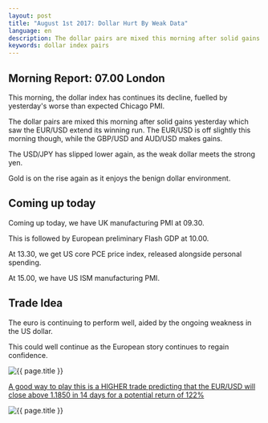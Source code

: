 ```yaml
---
layout: post
title: "August 1st 2017: Dollar Hurt By Weak Data"
language: en
description: The dollar pairs are mixed this morning after solid gains yesterday which saw the EUR/USD extend its winning run
keywords: dollar index pairs
---
```

## Morning Report: 07.00 London

This morning, the dollar index has continues its decline, fuelled by yesterday's worse than expected Chicago PMI. 

The dollar pairs are mixed this morning after solid gains yesterday which saw the EUR/USD extend its winning run. The EUR/USD is off slightly this morning though, while the GBP/USD and AUD/USD makes gains. 
 
The USD/JPY has slipped lower again, as the weak dollar meets the strong yen. 

Gold is on the rise again as it enjoys the benign dollar environment. 

## Coming up today

Coming up today, we have UK manufacturing PMI at 09.30. 

This is followed by European preliminary Flash GDP at 10.00. 

At 13.30, we get US core PCE price index, released alongside personal spending. 

At 15.00, we have US ISM manufacturing PMI. 

## Trade Idea

The euro is continuing to perform well, aided by the ongoing weakness in the US dollar.

This could well continue as the European story continues to regain confidence.

<img class="post-image" src="{{ site.url }}/images/01-08-2017 07-21-22.jpg" alt="{{ page.title }}" title="{{ page.title }}">

<a href="%LINK%%?currency=GBP&market=forex&underlying=frxEURUSD&formname=higherlower&duration_amount=14&duration_units=d&amount=10&amount_type=payout&expiry_type=duration&barrier=1.1850" target="_blank">A good way to play this is a HIGHER trade predicting that the EUR/USD will close above 1.1850 in 14 days for a potential return of 122%</a>

<img class="post-image" src="{{ site.url }}/images/01-08-2017 07-22-15.jpg" alt="{{ page.title }}" title="{{ page.title }}">
